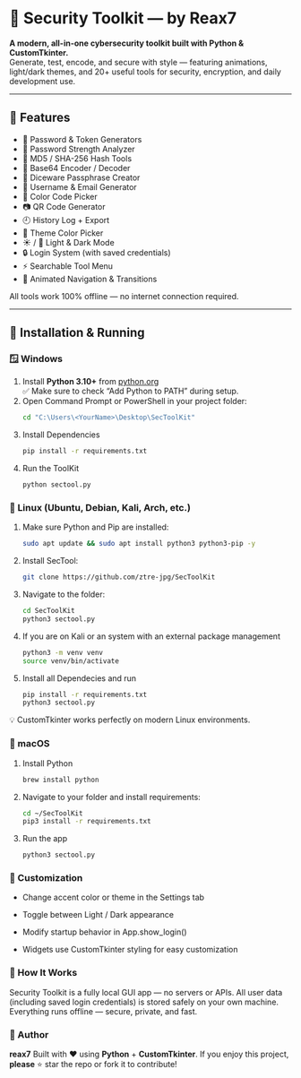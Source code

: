 # 🔐 Security Toolkit — by Reax7
**A modern, all-in-one cybersecurity toolkit built with Python & CustomTkinter.**  
Generate, test, encode, and secure with style — featuring animations, light/dark themes, and 20+ useful tools for security, encryption, and daily development use.

---

## 🚀 Features
- 🔑 Password & Token Generators  
- 🧠 Password Strength Analyzer  
- 🧩 MD5 / SHA-256 Hash Tools  
- 🧬 Base64 Encoder / Decoder  
- 🎲 Diceware Passphrase Creator  
- 📧 Username & Email Generator  
- 🎨 Color Code Picker  
- 📷 QR Code Generator  
- 🕘 History Log + Export  
- 🌈 Theme Color Picker  
- ☀️ / 🌙 Light & Dark Mode  
- 🔒 Login System (with saved credentials)  
- ⚡ Searchable Tool Menu  
- 🎡 Animated Navigation & Transitions  

All tools work 100% offline — no internet connection required.

---

## 🧰 Installation & Running

### 🪟 Windows
1. Install **Python 3.10+** from [python.org](https://www.python.org/downloads/)  
   ✅ Make sure to check “Add Python to PATH” during setup.
2. Open Command Prompt or PowerShell in your project folder:
   ```bash
   cd "C:\Users\<YourName>\Desktop\SecToolKit"

3. Install Dependencies
   ```bash
   pip install -r requirements.txt
4. Run the ToolKit
   ```bash
   python sectool.py

### 🐧 Linux (Ubuntu, Debian, Kali, Arch, etc.)
1. Make sure Python and Pip are installed:
   ```bash
   sudo apt update && sudo apt install python3 python3-pip -y
2. Install SecTool:
   ```bash
   git clone https://github.com/ztre-jpg/SecToolKit
3. Navigate to the folder:
   ```bash
   cd SecToolKit
   python3 sectool.py
4. If you are on Kali or an system with an external package management
   ```bash
   python3 -m venv venv
   source venv/bin/activate
5. Install all Dependecies and run
   ```bash
   pip install -r requirements.txt
   python3 sectool.py
💡 CustomTkinter works perfectly on modern Linux environments.

### 🍎 macOS
1. Install Python
   ```bash
   brew install python
2. Navigate to your folder and install requirements:
   ```bash
   cd ~/SecToolKit
   pip3 install -r requirements.txt
3. Run the app
   ```bash
   python3 sectool.py


### 🎨 Customization

- Change accent color or theme in the Settings tab

- Toggle between Light / Dark appearance

- Modify startup behavior in App.show_login()

- Widgets use CustomTkinter styling for easy customization


 ### 🧠 How It Works

Security Toolkit is a fully local GUI app — no servers or APIs.
All user data (including saved login credentials) is stored safely on your own machine.
Everything runs offline — secure, private, and fast.

### 👤 Author

**reax7**
Built with ❤️ using **Python** + **CustomTkinter**.
If you enjoy this project, **please** ⭐ star the repo or fork it to contribute!
